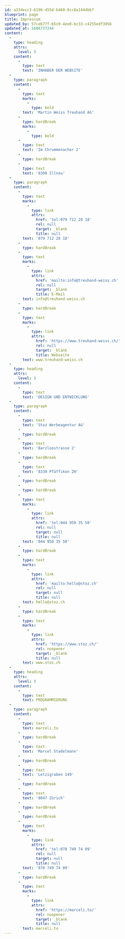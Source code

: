 ```yaml
---
id: a334ecc3-6190-455d-b460-8cc8a1444bb7
blueprint: page
title: Impressum
updated_by: 57ce677f-65c0-4ee0-bc33-c4255edf305b
updated_at: 1686737244
content:
  -
    type: heading
    attrs:
      level: 3
    content:
      -
        type: text
        text: 'INHABER DER WEBSITE'
  -
    type: paragraph
    content:
      -
        type: text
        marks:
          -
            type: bold
        text: 'Martin Weiss Treuhand AG'
      -
        type: hardBreak
        marks:
          -
            type: bold
      -
        type: text
        text: 'Im Chrummenacher 2'
      -
        type: hardBreak
      -
        type: text
        text: '8308 Illnau'
  -
    type: paragraph
    content:
      -
        type: text
        marks:
          -
            type: link
            attrs:
              href: 'tel:079 712 28 18'
              rel: null
              target: _blank
              title: null
        text: '079 712 28 18'
      -
        type: hardBreak
      -
        type: text
        marks:
          -
            type: link
            attrs:
              href: 'mailto:info@treuhand-weiss.ch'
              rel: null
              target: _blank
              title: E-Mail
        text: info@treuhand-weiss.ch
      -
        type: hardBreak
      -
        type: text
        marks:
          -
            type: link
            attrs:
              href: 'https://www.treuhand-weiss.ch/'
              rel: null
              target: _blank
              title: Webseite
        text: www.treuhand-weiss.ch
  -
    type: heading
    attrs:
      level: 3
    content:
      -
        type: text
        text: 'DESIGN UND ENTWICKLUNG'
  -
    type: paragraph
    content:
      -
        type: text
        text: 'Stoz Werbeagentur AG'
      -
        type: hardBreak
      -
        type: text
        text: 'Barzloostrasse 2'
      -
        type: hardBreak
      -
        type: text
        text: '8330 Pfäffikon ZH'
      -
        type: hardBreak
      -
        type: hardBreak
      -
        type: text
        marks:
          -
            type: link
            attrs:
              href: 'tel:044 950 35 50'
              rel: null
              target: null
              title: null
        text: '044 950 35 50'
      -
        type: hardBreak
      -
        type: text
        marks:
          -
            type: link
            attrs:
              href: 'mailto:hello@stoz.ch'
              rel: null
              target: null
              title: null
        text: hello@stoz.ch
      -
        type: hardBreak
      -
        type: text
        marks:
          -
            type: link
            attrs:
              href: 'https://www.stoz.ch/'
              rel: noopener
              target: _blank
              title: null
        text: www.stoz.ch
  -
    type: heading
    attrs:
      level: 3
    content:
      -
        type: text
        text: PROGRAMMIERUNG
  -
    type: paragraph
    content:
      -
        type: text
        text: marceli.to
      -
        type: hardBreak
      -
        type: text
        text: 'Marcel Stadelmann'
      -
        type: hardBreak
      -
        type: text
        text: 'Letzigraben 149'
      -
        type: hardBreak
      -
        type: text
        text: '8047 Zürich'
      -
        type: hardBreak
      -
        type: hardBreak
      -
        type: text
        marks:
          -
            type: link
            attrs:
              href: 'tel:078 749 74 09'
              rel: null
              target: null
              title: null
        text: '078 749 74 09'
      -
        type: hardBreak
      -
        type: text
        marks:
          -
            type: link
            attrs:
              href: 'https://marceli.to/'
              rel: noopener
              target: _blank
              title: null
        text: marceli.to
---
```

